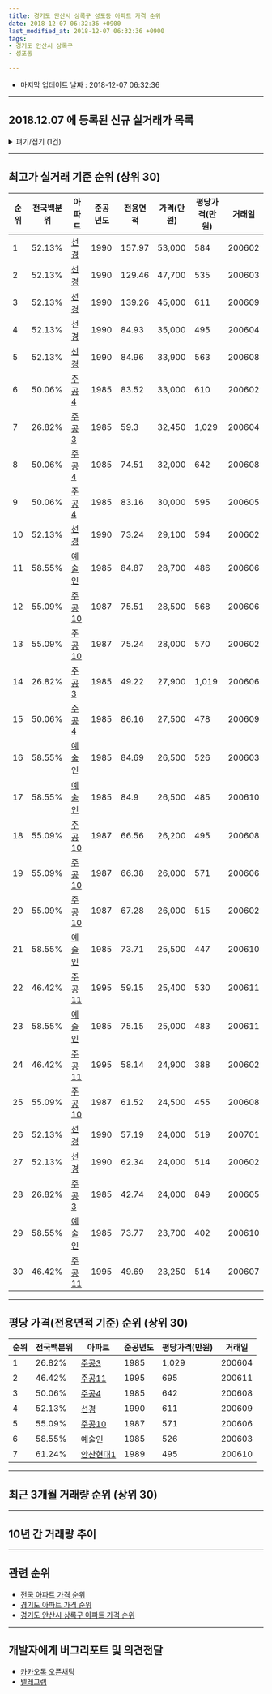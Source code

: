 ```yaml
---
title: 경기도 안산시 상록구 성포동 아파트 가격 순위
date: 2018-12-07 06:32:36 +0900
last_modified_at: 2018-12-07 06:32:36 +0900
tags:
- 경기도 안산시 상록구
- 성포동

---
```


* 마지막 업데이트 날짜 : 2018-12-07 06:32:36

---

## 2018.12.07 에 등록된 신규 실거래가 목록

<details>
<summary>펴기/접기 (1건)</summary>
<div markdown="1">

|아파트|전국백분위|준공년도|전용면적|가격(만원)|평당가격(만원)|거래일|
|---|---|---|---|---|---|---|
|[선경](https://search.naver.com/search.naver?query=%EA%B2%BD%EA%B8%B0%EB%8F%84+%EC%95%88%EC%82%B0%EC%8B%9C+%EC%83%81%EB%A1%9D%EA%B5%AC+%EC%84%B1%ED%8F%AC%EB%8F%99+%EC%84%A0%EA%B2%BD)|52.13%|1990|157.97|43,000|898|<span style="color:red">201812</span>|


</div>
</details>

---

## 최고가 실거래 기준 순위 (상위 30)


|순위|전국백분위|아파트|준공년도|전용면적|가격(만원)|평당가격(만원)|거래일|
|---|---|---|---|---|---|---|---|
|1|52.13%|[선경](https://search.naver.com/search.naver?query=%EA%B2%BD%EA%B8%B0%EB%8F%84+%EC%95%88%EC%82%B0%EC%8B%9C+%EC%83%81%EB%A1%9D%EA%B5%AC+%EC%84%B1%ED%8F%AC%EB%8F%99+%EC%84%A0%EA%B2%BD)|1990|157.97|53,000|584|200602|
|2|52.13%|[선경](https://search.naver.com/search.naver?query=%EA%B2%BD%EA%B8%B0%EB%8F%84+%EC%95%88%EC%82%B0%EC%8B%9C+%EC%83%81%EB%A1%9D%EA%B5%AC+%EC%84%B1%ED%8F%AC%EB%8F%99+%EC%84%A0%EA%B2%BD)|1990|129.46|47,700|535|200603|
|3|52.13%|[선경](https://search.naver.com/search.naver?query=%EA%B2%BD%EA%B8%B0%EB%8F%84+%EC%95%88%EC%82%B0%EC%8B%9C+%EC%83%81%EB%A1%9D%EA%B5%AC+%EC%84%B1%ED%8F%AC%EB%8F%99+%EC%84%A0%EA%B2%BD)|1990|139.26|45,000|611|200609|
|4|52.13%|[선경](https://search.naver.com/search.naver?query=%EA%B2%BD%EA%B8%B0%EB%8F%84+%EC%95%88%EC%82%B0%EC%8B%9C+%EC%83%81%EB%A1%9D%EA%B5%AC+%EC%84%B1%ED%8F%AC%EB%8F%99+%EC%84%A0%EA%B2%BD)|1990|84.93|35,000|495|200604|
|5|52.13%|[선경](https://search.naver.com/search.naver?query=%EA%B2%BD%EA%B8%B0%EB%8F%84+%EC%95%88%EC%82%B0%EC%8B%9C+%EC%83%81%EB%A1%9D%EA%B5%AC+%EC%84%B1%ED%8F%AC%EB%8F%99+%EC%84%A0%EA%B2%BD)|1990|84.96|33,900|563|200608|
|6|50.06%|[주공4](https://search.naver.com/search.naver?query=%EA%B2%BD%EA%B8%B0%EB%8F%84+%EC%95%88%EC%82%B0%EC%8B%9C+%EC%83%81%EB%A1%9D%EA%B5%AC+%EC%84%B1%ED%8F%AC%EB%8F%99+%EC%A3%BC%EA%B3%B54)|1985|83.52|33,000|610|200602|
|7|26.82%|[주공3](https://search.naver.com/search.naver?query=%EA%B2%BD%EA%B8%B0%EB%8F%84+%EC%95%88%EC%82%B0%EC%8B%9C+%EC%83%81%EB%A1%9D%EA%B5%AC+%EC%84%B1%ED%8F%AC%EB%8F%99+%EC%A3%BC%EA%B3%B53)|1985|59.3|32,450|1,029|200604|
|8|50.06%|[주공4](https://search.naver.com/search.naver?query=%EA%B2%BD%EA%B8%B0%EB%8F%84+%EC%95%88%EC%82%B0%EC%8B%9C+%EC%83%81%EB%A1%9D%EA%B5%AC+%EC%84%B1%ED%8F%AC%EB%8F%99+%EC%A3%BC%EA%B3%B54)|1985|74.51|32,000|642|200608|
|9|50.06%|[주공4](https://search.naver.com/search.naver?query=%EA%B2%BD%EA%B8%B0%EB%8F%84+%EC%95%88%EC%82%B0%EC%8B%9C+%EC%83%81%EB%A1%9D%EA%B5%AC+%EC%84%B1%ED%8F%AC%EB%8F%99+%EC%A3%BC%EA%B3%B54)|1985|83.16|30,000|595|200605|
|10|52.13%|[선경](https://search.naver.com/search.naver?query=%EA%B2%BD%EA%B8%B0%EB%8F%84+%EC%95%88%EC%82%B0%EC%8B%9C+%EC%83%81%EB%A1%9D%EA%B5%AC+%EC%84%B1%ED%8F%AC%EB%8F%99+%EC%84%A0%EA%B2%BD)|1990|73.24|29,100|594|200602|
|11|58.55%|[예술인](https://search.naver.com/search.naver?query=%EA%B2%BD%EA%B8%B0%EB%8F%84+%EC%95%88%EC%82%B0%EC%8B%9C+%EC%83%81%EB%A1%9D%EA%B5%AC+%EC%84%B1%ED%8F%AC%EB%8F%99+%EC%98%88%EC%88%A0%EC%9D%B8)|1985|84.87|28,700|486|200606|
|12|55.09%|[주공10](https://search.naver.com/search.naver?query=%EA%B2%BD%EA%B8%B0%EB%8F%84+%EC%95%88%EC%82%B0%EC%8B%9C+%EC%83%81%EB%A1%9D%EA%B5%AC+%EC%84%B1%ED%8F%AC%EB%8F%99+%EC%A3%BC%EA%B3%B510)|1987|75.51|28,500|568|200606|
|13|55.09%|[주공10](https://search.naver.com/search.naver?query=%EA%B2%BD%EA%B8%B0%EB%8F%84+%EC%95%88%EC%82%B0%EC%8B%9C+%EC%83%81%EB%A1%9D%EA%B5%AC+%EC%84%B1%ED%8F%AC%EB%8F%99+%EC%A3%BC%EA%B3%B510)|1987|75.24|28,000|570|200602|
|14|26.82%|[주공3](https://search.naver.com/search.naver?query=%EA%B2%BD%EA%B8%B0%EB%8F%84+%EC%95%88%EC%82%B0%EC%8B%9C+%EC%83%81%EB%A1%9D%EA%B5%AC+%EC%84%B1%ED%8F%AC%EB%8F%99+%EC%A3%BC%EA%B3%B53)|1985|49.22|27,900|1,019|200606|
|15|50.06%|[주공4](https://search.naver.com/search.naver?query=%EA%B2%BD%EA%B8%B0%EB%8F%84+%EC%95%88%EC%82%B0%EC%8B%9C+%EC%83%81%EB%A1%9D%EA%B5%AC+%EC%84%B1%ED%8F%AC%EB%8F%99+%EC%A3%BC%EA%B3%B54)|1985|86.16|27,500|478|200609|
|16|58.55%|[예술인](https://search.naver.com/search.naver?query=%EA%B2%BD%EA%B8%B0%EB%8F%84+%EC%95%88%EC%82%B0%EC%8B%9C+%EC%83%81%EB%A1%9D%EA%B5%AC+%EC%84%B1%ED%8F%AC%EB%8F%99+%EC%98%88%EC%88%A0%EC%9D%B8)|1985|84.69|26,500|526|200603|
|17|58.55%|[예술인](https://search.naver.com/search.naver?query=%EA%B2%BD%EA%B8%B0%EB%8F%84+%EC%95%88%EC%82%B0%EC%8B%9C+%EC%83%81%EB%A1%9D%EA%B5%AC+%EC%84%B1%ED%8F%AC%EB%8F%99+%EC%98%88%EC%88%A0%EC%9D%B8)|1985|84.9|26,500|485|200610|
|18|55.09%|[주공10](https://search.naver.com/search.naver?query=%EA%B2%BD%EA%B8%B0%EB%8F%84+%EC%95%88%EC%82%B0%EC%8B%9C+%EC%83%81%EB%A1%9D%EA%B5%AC+%EC%84%B1%ED%8F%AC%EB%8F%99+%EC%A3%BC%EA%B3%B510)|1987|66.56|26,200|495|200608|
|19|55.09%|[주공10](https://search.naver.com/search.naver?query=%EA%B2%BD%EA%B8%B0%EB%8F%84+%EC%95%88%EC%82%B0%EC%8B%9C+%EC%83%81%EB%A1%9D%EA%B5%AC+%EC%84%B1%ED%8F%AC%EB%8F%99+%EC%A3%BC%EA%B3%B510)|1987|66.38|26,000|571|200606|
|20|55.09%|[주공10](https://search.naver.com/search.naver?query=%EA%B2%BD%EA%B8%B0%EB%8F%84+%EC%95%88%EC%82%B0%EC%8B%9C+%EC%83%81%EB%A1%9D%EA%B5%AC+%EC%84%B1%ED%8F%AC%EB%8F%99+%EC%A3%BC%EA%B3%B510)|1987|67.28|26,000|515|200602|
|21|58.55%|[예술인](https://search.naver.com/search.naver?query=%EA%B2%BD%EA%B8%B0%EB%8F%84+%EC%95%88%EC%82%B0%EC%8B%9C+%EC%83%81%EB%A1%9D%EA%B5%AC+%EC%84%B1%ED%8F%AC%EB%8F%99+%EC%98%88%EC%88%A0%EC%9D%B8)|1985|73.71|25,500|447|200610|
|22|46.42%|[주공11](https://search.naver.com/search.naver?query=%EA%B2%BD%EA%B8%B0%EB%8F%84+%EC%95%88%EC%82%B0%EC%8B%9C+%EC%83%81%EB%A1%9D%EA%B5%AC+%EC%84%B1%ED%8F%AC%EB%8F%99+%EC%A3%BC%EA%B3%B511)|1995|59.15|25,400|530|200611|
|23|58.55%|[예술인](https://search.naver.com/search.naver?query=%EA%B2%BD%EA%B8%B0%EB%8F%84+%EC%95%88%EC%82%B0%EC%8B%9C+%EC%83%81%EB%A1%9D%EA%B5%AC+%EC%84%B1%ED%8F%AC%EB%8F%99+%EC%98%88%EC%88%A0%EC%9D%B8)|1985|75.15|25,000|483|200611|
|24|46.42%|[주공11](https://search.naver.com/search.naver?query=%EA%B2%BD%EA%B8%B0%EB%8F%84+%EC%95%88%EC%82%B0%EC%8B%9C+%EC%83%81%EB%A1%9D%EA%B5%AC+%EC%84%B1%ED%8F%AC%EB%8F%99+%EC%A3%BC%EA%B3%B511)|1995|58.14|24,900|388|200602|
|25|55.09%|[주공10](https://search.naver.com/search.naver?query=%EA%B2%BD%EA%B8%B0%EB%8F%84+%EC%95%88%EC%82%B0%EC%8B%9C+%EC%83%81%EB%A1%9D%EA%B5%AC+%EC%84%B1%ED%8F%AC%EB%8F%99+%EC%A3%BC%EA%B3%B510)|1987|61.52|24,500|455|200608|
|26|52.13%|[선경](https://search.naver.com/search.naver?query=%EA%B2%BD%EA%B8%B0%EB%8F%84+%EC%95%88%EC%82%B0%EC%8B%9C+%EC%83%81%EB%A1%9D%EA%B5%AC+%EC%84%B1%ED%8F%AC%EB%8F%99+%EC%84%A0%EA%B2%BD)|1990|57.19|24,000|519|200701|
|27|52.13%|[선경](https://search.naver.com/search.naver?query=%EA%B2%BD%EA%B8%B0%EB%8F%84+%EC%95%88%EC%82%B0%EC%8B%9C+%EC%83%81%EB%A1%9D%EA%B5%AC+%EC%84%B1%ED%8F%AC%EB%8F%99+%EC%84%A0%EA%B2%BD)|1990|62.34|24,000|514|200602|
|28|26.82%|[주공3](https://search.naver.com/search.naver?query=%EA%B2%BD%EA%B8%B0%EB%8F%84+%EC%95%88%EC%82%B0%EC%8B%9C+%EC%83%81%EB%A1%9D%EA%B5%AC+%EC%84%B1%ED%8F%AC%EB%8F%99+%EC%A3%BC%EA%B3%B53)|1985|42.74|24,000|849|200605|
|29|58.55%|[예술인](https://search.naver.com/search.naver?query=%EA%B2%BD%EA%B8%B0%EB%8F%84+%EC%95%88%EC%82%B0%EC%8B%9C+%EC%83%81%EB%A1%9D%EA%B5%AC+%EC%84%B1%ED%8F%AC%EB%8F%99+%EC%98%88%EC%88%A0%EC%9D%B8)|1985|73.77|23,700|402|200610|
|30|46.42%|[주공11](https://search.naver.com/search.naver?query=%EA%B2%BD%EA%B8%B0%EB%8F%84+%EC%95%88%EC%82%B0%EC%8B%9C+%EC%83%81%EB%A1%9D%EA%B5%AC+%EC%84%B1%ED%8F%AC%EB%8F%99+%EC%A3%BC%EA%B3%B511)|1995|49.69|23,250|514|200607|


---

## 평당 가격(전용면적 기준) 순위 (상위 30)


|순위|전국백분위|아파트|준공년도|평당가격(만원)|거래일|
|---|---|---|---|---|---|
|1|26.82%|[주공3](https://search.naver.com/search.naver?query=%EA%B2%BD%EA%B8%B0%EB%8F%84+%EC%95%88%EC%82%B0%EC%8B%9C+%EC%83%81%EB%A1%9D%EA%B5%AC+%EC%84%B1%ED%8F%AC%EB%8F%99+%EC%A3%BC%EA%B3%B53)|1985|1,029|200604|
|2|46.42%|[주공11](https://search.naver.com/search.naver?query=%EA%B2%BD%EA%B8%B0%EB%8F%84+%EC%95%88%EC%82%B0%EC%8B%9C+%EC%83%81%EB%A1%9D%EA%B5%AC+%EC%84%B1%ED%8F%AC%EB%8F%99+%EC%A3%BC%EA%B3%B511)|1995|695|200611|
|3|50.06%|[주공4](https://search.naver.com/search.naver?query=%EA%B2%BD%EA%B8%B0%EB%8F%84+%EC%95%88%EC%82%B0%EC%8B%9C+%EC%83%81%EB%A1%9D%EA%B5%AC+%EC%84%B1%ED%8F%AC%EB%8F%99+%EC%A3%BC%EA%B3%B54)|1985|642|200608|
|4|52.13%|[선경](https://search.naver.com/search.naver?query=%EA%B2%BD%EA%B8%B0%EB%8F%84+%EC%95%88%EC%82%B0%EC%8B%9C+%EC%83%81%EB%A1%9D%EA%B5%AC+%EC%84%B1%ED%8F%AC%EB%8F%99+%EC%84%A0%EA%B2%BD)|1990|611|200609|
|5|55.09%|[주공10](https://search.naver.com/search.naver?query=%EA%B2%BD%EA%B8%B0%EB%8F%84+%EC%95%88%EC%82%B0%EC%8B%9C+%EC%83%81%EB%A1%9D%EA%B5%AC+%EC%84%B1%ED%8F%AC%EB%8F%99+%EC%A3%BC%EA%B3%B510)|1987|571|200606|
|6|58.55%|[예술인](https://search.naver.com/search.naver?query=%EA%B2%BD%EA%B8%B0%EB%8F%84+%EC%95%88%EC%82%B0%EC%8B%9C+%EC%83%81%EB%A1%9D%EA%B5%AC+%EC%84%B1%ED%8F%AC%EB%8F%99+%EC%98%88%EC%88%A0%EC%9D%B8)|1985|526|200603|
|7|61.24%|[안산현대1](https://search.naver.com/search.naver?query=%EA%B2%BD%EA%B8%B0%EB%8F%84+%EC%95%88%EC%82%B0%EC%8B%9C+%EC%83%81%EB%A1%9D%EA%B5%AC+%EC%84%B1%ED%8F%AC%EB%8F%99+%EC%95%88%EC%82%B0%ED%98%84%EB%8C%801)|1989|495|200610|


---

## 최근 3개월 거래량 순위 (상위 30)


<div style="width:100%;">
    <canvas id="deal_count_ranking" height="250"></canvas>
</div>


<script>
new Chart(document.getElementById("deal_count_ranking"), {
    type: 'horizontalBar',
    data: {
        labels: ['주공10', '주공11', '주공4', '선경', '안산현대1', '예술인'],
        datasets: [{
            label: '실거래 수',
            data: [15, 13, 11, 9, 6, 6],
            borderColor: "rgba(255, 0, 128, 1)",
            backgroundColor: "rgba(255, 0, 128, 0.5)",
            fill: false,
        }]
    },
    options: {
        responsive: true,
        title: {
            display: true,
            text: '최근 3개월 거래량 순위'
        },
        tooltips: {
            mode: 'index',
            intersect: false,
            callbacks: {
                title: function(tooltipItems, data) {
                    return "실거래 수:";
                },
                label: function(tooltipItem, data) {
                    return data.labels[tooltipItem.index] + ": " + tooltipItem.xLabel;
                }
            }
        },
        hover: {
            mode: 'nearest',
            intersect: true
        },
        scales: {
            xAxes: [{
                display: true,
                scaleLabel: {
                    display: true,
                    labelString: '실거래 수'
                },
                ticks: {
                    suggestedMin: 0,
                }
            }],
            yAxes: [{
                display: true,
                ticks: {
                    autoSkip: false,
                    callback: function(value, index, values) {
                        if (value.length > 15)
                            return value.substr(0, 13) + "...";
                        else
                            return value;
                    }
                },
                scaleLabel: {
                    display: false,
                }
            }]
        }
    }
});

</script>


---

## 10년 간 거래량 추이


<div style="width:100%;">
    <canvas id="deal_progress" height="250"></canvas>
</div>

<script>
new Chart(document.getElementById("deal_progress"), {
    type: 'line',
    data: {
        labels: ['200812','200901','200902','200903','200904','200905','200906','200907','200908','200909','200910','200911','200912','201001','201002','201003','201004','201005','201006','201007','201008','201009','201010','201011','201012','201101','201102','201103','201104','201105','201106','201107','201108','201109','201110','201111','201112','201201','201202','201203','201204','201205','201206','201207','201208','201209','201210','201211','201212','201301','201302','201303','201304','201305','201306','201307','201308','201309','201310','201311','201312','201401','201402','201403','201404','201405','201406','201407','201408','201409','201410','201411','201412','201501','201502','201503','201504','201505','201506','201507','201508','201509','201510','201511','201512','201601','201602','201603','201604','201605','201606','201607','201608','201609','201610','201611','201612','201701','201702','201703','201704','201705','201706','201707','201708','201709','201710','201711','201712','201801','201802','201803','201804','201805','201806','201807','201808','201809','201810','201811','201812'],
        datasets: [{
            label: '실거래 수',
            pointRadius: 1,
            data: [5, 14, 23, 27, 50, 69, 57, 71, 99, 67, 39, 94, 45, 40, 35, 29, 12, 12, 13, 24, 13, 20, 37, 41, 46, 36, 53, 40, 23, 34, 44, 36, 41, 44, 44, 31, 23, 27, 45, 34, 33, 27, 30, 17, 35, 32, 40, 26, 18, 27, 30, 59, 51, 48, 41, 31, 36, 28, 58, 27, 36, 39, 51, 59, 27, 35, 31, 44, 85, 100, 56, 51, 44, 86, 71, 124, 84, 65, 43, 45, 86, 51, 50, 37, 13, 10, 15, 37, 29, 22, 28, 36, 25, 29, 38, 30, 23, 19, 18, 30, 25, 39, 53, 45, 37, 30, 27, 19, 21, 25, 17, 33, 23, 24, 28, 20, 47, 36, 44, 15, 1],
            borderColor: "rgba(255, 201, 14, 1)",
            backgroundColor: "rgba(255, 201, 14, 0.5)",
            fill: true,
        }]
    },
    options: {
        responsive: true,
        title: {
            display: true,
            text: '10년간 거래량 추이'
        },
        tooltips: {
            mode: 'index',
            intersect: false,
        },
        hover: {
            mode: 'nearest',
            intersect: true
        },
        scales: {
            xAxes: [{
                display: true,
                scaleLabel: {
                    display: true,
                    labelString: '년/월'
                }
            }],
            yAxes: [{
                display: true,
                ticks: {
                    suggestedMin: 0,
                },
                scaleLabel: {
                    display: true,
                    labelString: '실거래 수'
                }
            }]
        }
    }
});

</script>


---

## 관련 순위

- [전국 아파트 가격 순위](https://inasie.github.io/apt-ranking/전국)
- [경기도 아파트 가격 순위](https://inasie.github.io/apt-ranking/경기도)
- [경기도 안산시 상록구 아파트 가격 순위](https://inasie.github.io/apt-ranking/경기도-안산시-상록구)


---

## 개발자에게 버그리포트 및 의견전달

- [카카오톡 오픈채팅](https://open.kakao.com/o/gLJUAP4)
- [텔레그램](https://t.me/inasie)

